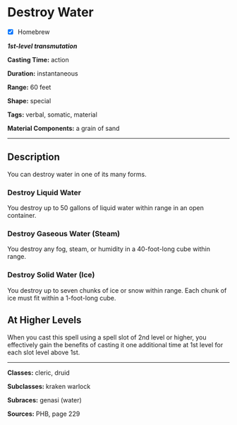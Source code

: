 # Destroy Water

- [x] Homebrew

***1st-level transmutation***

**Casting Time:** action

**Duration:** instantaneous

**Range:** 60 feet

**Shape:** special

**Tags:** verbal, somatic, material

**Material Components:** a grain of sand

---

## Description
You can destroy water in one of its many forms.

### Destroy Liquid Water
You destroy up to 50 gallons of liquid water within range in an open container.

### Destroy Gaseous Water (Steam)
You destroy any fog, steam, or humidity in a 40-foot-long cube within range.

### Destroy Solid Water (Ice)
You destroy up to seven chunks of ice or snow within range.
Each chunk of ice must fit within a 1-foot-long cube.

## At Higher Levels
When you cast this spell using a spell slot of 2nd level or higher, you effectively gain the benefits of casting it one additional time at 1st level for each slot level above 1st.

---

**Classes:** cleric, druid

**Subclasses:** kraken warlock

**Subraces:** genasi (water)

**Sources:** PHB, page 229
